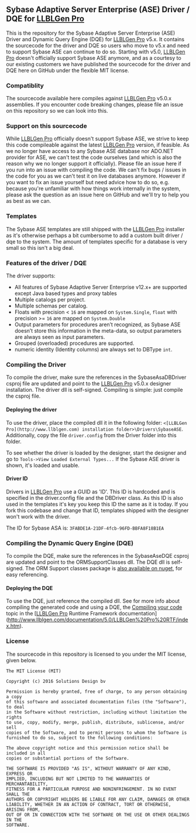 ## Sybase Adaptive Server Enterprise (ASE) Driver / DQE for [LLBLGen Pro](http://www.llblgen.com)

This is the repository for the Sybase Adaptive Server Enterprise (ASE) Driver and Dynamic Query Engine (DQE) for [LLBLGen Pro](http://www.llblgen.com) v5.x. It contains the sourcecode for the driver and DQE so users who move to v5.x and 
need to support Sybase ASE can continue to do so. Starting with v5.0, [LLBLGen Pro](http://www.llblgen.com) doesn't officially support Sybase ASE anymore, and as a courtesy to our existing customers
we have published the sourcecode for the driver and DQE here on GitHub under the flexible MIT license.

### Compatiblity
The sourcecode available here compiles against [LLBLGen Pro](http://www.llblgen.com) v5.0.x assemblies. If you encounter code breaking changes, please file an issue on this repository so we can look into this. 

### Support on this sourcecode
While [LLBLGen Pro](http://www.llblgen.com) officially doesn't support Sybase ASE, we strive to keep this code compileable against the latest [LLBLGen Pro](http://www.llblgen.com) version, if feasible. As we no longer have access to any Sybase ASE database nor ADO.NET provider for ASE, we can't test the code ourselves (and which is also the reason why we no longer support it officially). Please file an issue here if you run into an issue with compiling the code. We can't fix bugs / issues in the code for you as we can't test it on live databases anymore. However if you want to fix an issue yourself but need advice how to do so, e.g. because you're unfamiliar with how things work internally in the system, please ask the question as an issue here on GitHub and we'll try to help you as best as we can. 

### Templates
The Sybase ASE templates are still shipped with the [LLBLGen Pro](http://www.llblgen.com) installer as it's otherwise perhaps a bit cumbersome to add a custom built driver / dqe to the system. The amount of templates specific for a database is very small so this isn't a big deal. 

### Features of the driver / DQE

The driver supports: 

-   All features of Sybase Adaptive Server Enterprise v12.x+ are
    supported except Java based types and proxy tables
-   Multiple catalogs per project.
-   Multiple schemas per catalog.
-   Floats with precision &lt; `16` are mapped on `System.Single`, `float`
    with precision &gt;= `16` are mapped on `System.Double`
-   Output parameters for procedures aren’t recognized, as Sybase ASE
    doesn’t store this information in the meta-data, so output
    parameters are always seen as input parameters.
-   Grouped (overloaded) procedures are supported.
-   numeric identity (Identity columns) are always set to DBType `int`.

### Compiling the Driver
To compile the driver, make sure the references in the SybaseAsaDBDriver csproj file are updated and point to the [LLBLGen Pro](http://www.llblgen.com) v5.0.x designer installation. The driver dll is self-signed. Compiling is simple: just compile the csproj file. 

#### Deploying the driver
To use the driver, place the compiled dll it in the following folder: `<[LLBLGen Pro](http://www.llblgen.com) installation folder>\Drivers\SybaseASE`. 
Additionally, copy the file `driver.config` from the Driver folder into this folder. 

To see whether the driver is loaded by the designer, start the designer and go to `Tools->View Loaded External Types...` If the Sybase ASE driver is shown, it's loaded and usable. 

#### Driver ID
Drivers in [LLBLGen Pro](http://www.llblgen.com) use a GUID as 'ID'. This ID is hardcoded and is specified in the driver.config file and the DBDriver class. As this ID is also used in the templates
it's key you keep this ID the same as it is today. If you fork this codebase and change that ID, templates shipped with the designer won't work with the driver. 

The ID for Sybase ASA is: `3FABDE1A-21DF-4fcb-96FD-BBFA8F18B1EA`

### Compiling the Dynamic Query Engine (DQE)
To compile the DQE, make sure the references in the SybaseAseDQE csproj are updated and point to the ORMSupportClasses dll. The DQE dll is self-signed. The ORM Support classes package is [also available on nuget](https://www.nuget.org/packages/SD.LLBLGen.Pro.ORMSupportClasses/), for easy referencing.

#### Deploying the DQE
To use the DQE, just reference the compiled dll. See for more info about compiling the generated code and using a DQE, the [Compiling your code](http://www.llblgen.com/documentation/5.0/LLBLGen%20Pro%20RTF/Using%20the%20generated%20code/gencode_compiling.htm) topic in the 
[[LLBLGen Pro](http://www.llblgen.com) Runtime Framework documentation](http://www.llblgen.com/documentation/5.0/LLBLGen%20Pro%20RTF/index.htm). 

### License
The sourcecode in this repository is licensed to you under the MIT license, given below.

```
The MIT License (MIT)

Copyright (c) 2016 Solutions Design bv

Permission is hereby granted, free of charge, to any person obtaining a copy
of this software and associated documentation files (the "Software"), to deal
in the Software without restriction, including without limitation the rights
to use, copy, modify, merge, publish, distribute, sublicense, and/or sell
copies of the Software, and to permit persons to whom the Software is
furnished to do so, subject to the following conditions:

The above copyright notice and this permission notice shall be included in all
copies or substantial portions of the Software.

THE SOFTWARE IS PROVIDED "AS IS", WITHOUT WARRANTY OF ANY KIND, EXPRESS OR
IMPLIED, INCLUDING BUT NOT LIMITED TO THE WARRANTIES OF MERCHANTABILITY,
FITNESS FOR A PARTICULAR PURPOSE AND NONINFRINGEMENT. IN NO EVENT SHALL THE
AUTHORS OR COPYRIGHT HOLDERS BE LIABLE FOR ANY CLAIM, DAMAGES OR OTHER
LIABILITY, WHETHER IN AN ACTION OF CONTRACT, TORT OR OTHERWISE, ARISING FROM,
OUT OF OR IN CONNECTION WITH THE SOFTWARE OR THE USE OR OTHER DEALINGS IN THE
SOFTWARE.
```